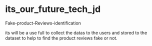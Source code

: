 # its_our_future_tech_jd
Fake-product-Reviews-identification

its will be a use full to collect the datas to the users and stored to the dataset to help to find the product reviews fake or not.
